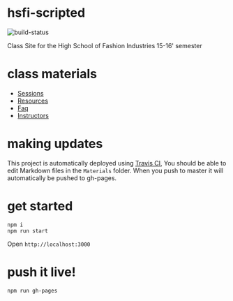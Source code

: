 # hsfi-scripted
<img src="https://travis-ci.org/clintonhalpin/hsfi-scripted.svg" alt="build-status">

Class Site for the High School of Fashion Industries 15-16' semester

# class materials
- [Sessions](Materials/Sessions.md)
- [Resources](Materials/Resources.md)
- [Faq](Materials/Faq.md)
- [Instructors](Materials/Instructors.md)

# making updates
This project is automatically deployed using [Travis CI](https://travis-ci.org), You should be able to edit Markdown files in the `Materials` folder. When you push to master it will automatically be pushed to gh-pages.

# get started

```
npm i
npm run start
```

Open ```http://localhost:3000```

# push it live!

```
npm run gh-pages
```


